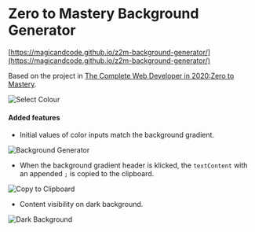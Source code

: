 # Zero to Mastery Background Generator

[https://magicandcode.github.io/z2m-background-generator/](https://magicandcode.github.io/z2m-background-generator/)

Based on the project in [The Complete Web Developer in 2020:Zero to Mastery](https://www.udemy.com/course/the-complete-web-developer-zero-to-mastery/).


![Select Colour](/../master/img/select-colour.png?raw=true "Select Colour")

#### Added features
* Initial values of color inputs match the background gradient.

![Background Generator](/../master/img/default-colours.png?raw=true "Background Generator")

* When the background gradient header is klicked, the `textContent` with an appended `;` is copied to the clipboard.

![Copy to Clipboard](/../master/img/copy-to-clipboard.png?raw=true "Copy to Clipboard")

* Content visibility on dark background.

![Dark Background](/../master/img/dark-colours.png?raw=true "Dark Background")
